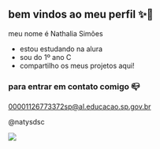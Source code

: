 ## bem vindos ao meu perfil ✨🖤

meu nome é Nathalia Simões

- estou estudando na alura
- sou do 1º ano C
- compartilho os meus projetos aqui!

### para entrar em contato comigo 📪

00001126773372sp@al.educacao.sp.gov.br

@natysdsc

![](https://media1.tenor.com/m/syqk8AK7JAsAAAAd/muito-feliz-palmeiras.gif)
